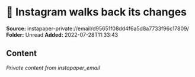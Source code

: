 # 🚨 Instagram walks back its changes

**Source:** instapaper-private://email/d95651f08dd4f6a5d8a7733f96c17809/
**Folder:** Unread
**Added:** 2022-07-28T11:33:43




## Content
*Private content from instapaper_email*
